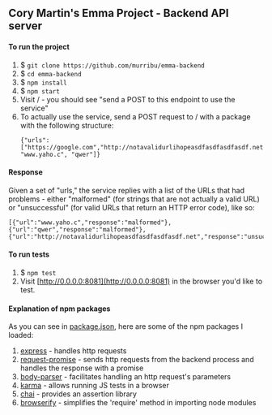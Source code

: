 ## Cory Martin's Emma Project - Backend API server

#### To run the project

1. $ ```git clone https://github.com/murribu/emma-backend```
2. $ ```cd emma-backend```
3. $ ```npm install```
4. $ ```npm start```
5. Visit / - you should see "send a POST to this endpoint to use the service"
6. To actually use the service, send a POST request to / with a package with the following structure: 
    ```
    {"urls":["https://google.com","http://notavalidurlihopeasdfasdfasdfasdf.net", "www.yaho.c", "qwer"]}
    ```

#### Response

Given a set of "urls," the service replies with a list of the URLs that had problems - either "malformed" (for strings that are not actually a valid URL) or "unsuccessful" (for valid URLs that return an HTTP error code), like so: 

```
[{"url":"www.yaho.c","response":"malformed"},{"url":"qwer","response":"malformed"},{"url":"http://notavalidurlihopeasdfasdfasdfasdf.net","response":"unsuccessful"}]
```

#### To run tests

1. $ ```npm test```
2. Visit [http://0.0.0.0:8081](http://0.0.0.0:8081) in the browser you'd like to test.

#### Explanation of npm packages
As you can see in [package.json](https://github.com/murribu/emma-backend/blob/master/package.json), here are some of the npm packages I loaded:

1. [express](https://www.npmjs.com/package/express) - handles http requests
2. [request-promise](https://github.com/request/request-promise) - sends http requests from the backend process and handles the response with a promise
3. [body-parser](https://www.npmjs.com/package/body-parser) - facilitates handling an http request's parameters
4. [karma](https://www.npmjs.com/package/karma) - allows running JS tests in a browser
5. [chai](https://www.npmjs.com/package/chai) - provides an assertion library
6. [browserify](https://www.npmjs.com/package/browserify) - simplifies the 'require' method in importing node modules
